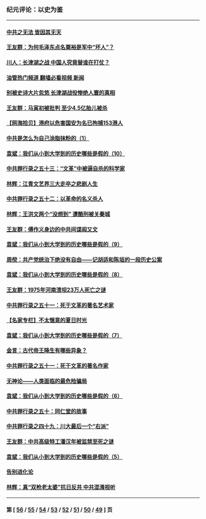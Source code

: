 ### 纪元评论：以史为鉴
---
#### [中共之无法 皆因其无天](../../pages/nsc1028/n13281088.md?10070330) 
#### [王友群：为何毛泽东点名粟裕是军中“坏人”？](../../pages/nsc1028/n13279118.md?10070330) 
#### [川人：长津湖之战 中国人究竟替谁在打仗？](../../pages/nsc1028/n13279096.md?10070330) 
#### [油管热门频道 翻墙必看视频 新闻](ok?10070330)
#### [别被史诗大片忽悠 长津湖战役惨绝人寰的真相](../../pages/nsc1028/n13279023.md?10070330) 
#### [王友群：马寅初被批判 至少4.5亿胎儿被杀](../../pages/nsc1028/n13260313.md?10070330) 
#### [【网海拾贝】港府以危害国安为名已拘捕153港人](../../pages/nsc1028/n13257369.md?10070330) 
#### [中共是怎么为自己涂脂抹粉的（1）](../../pages/nsc1028/n13257311.md?10070330) 
#### [袁斌：我们从小到大学到的历史哪些是假的（10）](../../pages/nsc1028/n13252177.md?10070330) 
#### [中共罪行录之五十三：“文革”中被逼自杀的科学家](../../pages/nsc1028/n13249512.md?10070330) 
#### [林辉：江青文艺界三大走卒之悲剧人生](../../pages/nsc1028/n13248164.md?10070330) 
#### [中共罪行录之五十二：以革命的名义杀人](../../pages/nsc1028/n13247326.md?10070330) 
#### [林辉：王洪文两个“没想到” 遭酷刑被关秦城](../../pages/nsc1028/n13244136.md?10070330) 
#### [王友群：傅作义身边的中共间谍阎又文](../../pages/nsc1028/n13244038.md?10070330) 
#### [袁斌：我们从小到大学到的历史哪些是假的（9）](../../pages/nsc1028/n13243175.md?10070330) 
#### [周傥：共产党统治下绝没有自由——记胡适和陈垣的一段历史公案](../../pages/nsc1028/n13238349.md?10070330) 
#### [袁斌：我们从小到大学到的历史哪些是假的（8）](../../pages/nsc1028/n13238181.md?10070330) 
#### [王友群：1975年河南溃坝23万人死亡之谜](../../pages/nsc1028/n13231576.md?10070330) 
#### [中共罪行录之五十一：死于文革的著名艺术家](../../pages/nsc1028/n13229461.md?10070330) 
#### [【名家专栏】不太惬意的夏日时光](../../pages/nsc1028/n13226398.md?10070330) 
#### [袁斌：我们从小到大学到的历史哪些是假的（7）](../../pages/nsc1028/n13227610.md?10070330) 
#### [金言：古代帝王降生有哪些异象？](../../pages/nsc1028/n13226435.md?10070330) 
#### [中共罪行录之五十一：死于文革的著名作家](../../pages/nsc1028/n13225932.md?10070330) 
#### [无神论——人类面临的最危险骗局](../../pages/nsc1028/n13196137.md?10070330) 
#### [袁斌：我们从小到大学到的历史哪些是假的（6）](../../pages/nsc1028/n13221126.md?10070330) 
#### [中共罪行录之五十：同仁堂的故事](../../pages/nsc1028/n13218798.md?10070330) 
#### [中共罪行录之四十九：川大最后一个“右派”](../../pages/nsc1028/n13216206.md?10070330) 
#### [王友群：中共高级特工潘汉年被监禁至死之谜](../../pages/nsc1028/n13210760.md?10070330) 
#### [袁斌：我们从小到大学到的历史哪些是假的（5）](../../pages/nsc1028/n13209835.md?10070330) 
#### [告别进化论](../../pages/nsc1028/n13196066.md?10070330) 
#### [林辉：真“双枪老太婆”抗日反共 中共混淆视听](../../pages/nsc1028/n13208826.md?10070330) 

---
#### 第 [ [56](./56.md?10070330) / [55](./55.md?10070330) / [54](./54.md?10070330) / [53](./53.md?10070330) / [52](./52.md?10070330) / [51](./51.md?10070330) / [50](./50.md?10070330) / [49](./49.md?10070330) ] 页
